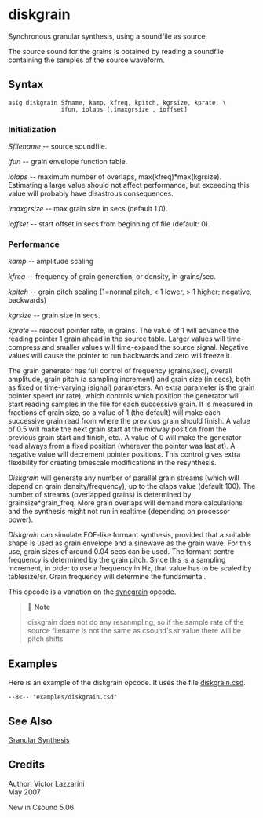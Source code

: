 <!--
id:diskgrain
category:Signal Generators:Granular Synthesis
-->
# diskgrain
Synchronous granular synthesis, using a soundfile as source.

The source sound for the grains is obtained by reading a soundfile containing the samples of the source waveform.

## Syntax
``` csound-orc
asig diskgrain Sfname, kamp, kfreq, kpitch, kgrsize, kprate, \
               ifun, iolaps [,imaxgrsize , ioffset]
```

### Initialization

_Sfilename_ -- source soundfile.

_ifun_ -- grain envelope function table.

_iolaps_ -- maximum number of overlaps, max(kfreq)*max(kgrsize). Estimating a large value should not affect performance, but exceeding this value will probably have disastrous consequences.

_imaxgrsize_ -- max grain size in secs (default 1.0).

_ioffset_ -- start offset in secs from beginning of file (default: 0).

### Performance

_kamp_ -- amplitude scaling

_kfreq_ -- frequency of grain generation, or density, in grains/sec.

_kpitch_ -- grain pitch scaling (1=normal pitch, &lt; 1 lower, > 1 higher; negative, backwards)

_kgrsize_ -- grain size in secs.

_kprate_ -- readout pointer rate, in grains. The value of 1 will advance the reading pointer 1 grain ahead in the source table. Larger values will time-compress and smaller values will time-expand the source signal.  Negative values will cause the pointer to run backwards and zero will freeze it.

The grain generator has full control of frequency (grains/sec), overall amplitude, grain pitch (a sampling increment) and grain size (in secs), both as fixed or time-varying (signal) parameters.  An extra parameter is the grain pointer speed (or rate), which controls which position the generator will start reading samples in the file for each successive grain. It is measured in fractions of grain size, so a value of 1 (the default) will make each successive grain read from where the previous grain should finish. A value of 0.5 will make the next grain start at the midway position from the previous grain start and finish, etc.. A value of 0 will make the generator read always from a fixed position (wherever the pointer was last at). A negative value will decrement pointer positions. This control gives extra flexibility for creating timescale modifications in the resynthesis.

_Diskgrain_ will generate any number of parallel grain streams (which will depend on grain density/frequency), up to the olaps value (default 100). The number of streams (overlapped grains) is determined by grainsize*grain_freq. More grain overlaps will demand more calculations and the synthesis might not run in realtime (depending on processor power).

_Diskgrain_ can simulate FOF-like formant synthesis, provided that a suitable shape is used as grain envelope and a sinewave as the grain wave. For this use, grain sizes of around 0.04 secs can be used. The formant centre frequency is determined by the grain pitch.  Since this is a sampling increment, in order to use a frequency in Hz, that value has to be scaled by tablesize/sr. Grain frequency will determine the fundamental.

This opcode is a variation on the [syncgrain](../../opcodes/syncgrain) opcode.

> :memo: **Note**
> 
> diskgrain does not do any resanmpling, so if the sample rate of the source filename is not the same as csound's sr value there will be pitch shifts

## Examples

Here is an example of the diskgrain opcode. It uses the file [diskgrain.csd](../../examples/diskgrain.csd).

``` csound-orc title="Example of the diskgrain opcode." linenums="1"
--8<-- "examples/diskgrain.csd"
```

## See Also

[Granular Synthesis](../../siggen/granular)

## Credits

Author: Victor Lazzarini<br>
May 2007<br>

New in Csound 5.06
